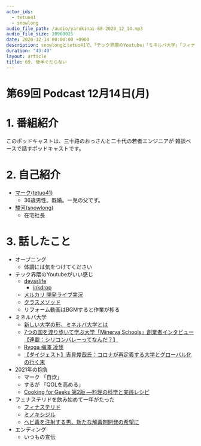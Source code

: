 ```yaml
---
actor_ids:
  - tetuo41
  - snowlong
audio_file_path: /audio/yarukinai-68-2020_12_14.mp3
audio_file_size: 20960025
date: 2020-12-14 00:00:00 +0900
description: snowlongとtetuo41で、「テック界隈のYoutube」「ミネルバ大学」「フィナステリド」について話しました。
duration: "43:40"
layout: article
title: 69. 後半ぐだらない
---
```


# 第69回 Podcast 12月14日(月)

# 1. 番組紹介
  このポッドキャストは、三十路のおっさんと二十代の若者エンジニアが
  雑談ベースで話すポッドキャストです。

# 2. 自己紹介
- [マーク(tetuo41)](https://twitter.com/tetuo41)
  - 36歳男性。既婚。一児の父です。
- [駿河(snowlong)](https://twitter.com/_snowlong)
  - 在宅社長

# 3. 話したこと
- オープニング
  - 体調には気をつけてください
- テック界隈のYoutubeがいい感じ
  - [devaslife](https://www.youtube.com/channel/UC7yZ6keOGsvERMp2HaEbbXQ)
    - [inkdrop](https://www.inkdrop.app/)
  - [メルカリ 開発ライブ実況](https://www.youtube.com/playlist?list=PL5y9uEm8_ypV4pQypp7IGN3b-mq2bf65Z)
  - [クラスメソッド](https://www.youtube.com/c/classmethod-yt/featured)
  - リフォーム動画はBGMすると作業が捗る
- ミネルバ大学
  - [新しい大学の形、ミネルバ大学とは](https://www.benesse-glc.com/lab/blog/%E6%96%B0%E3%81%97%E3%81%84%E5%A4%A7%E5%AD%A6%E3%81%AE%E5%BD%A2%E3%80%81%E3%83%9F%E3%83%8D%E3%83%AB%E3%83%90%E5%A4%A7%E5%AD%A6%E3%81%A8%E3%81%AF/)
  - [7つの国を渡り歩いて学ぶ大学「Minerva Schools」創業者インタビュー【連載：シリコンバレーってなんだ？】](https://youtu.be/gdghEY4OvGU)
  - [Ryoga 梅澤 凌我](https://www.youtube.com/channel/UC5DQxhNTOV9WbFrKH9u8-aQ)
  - [【ダイジェスト】吉見俊哉氏：コロナが再定義する大学とグローバル化の行く末](https://youtu.be/NSD1fJSEewg)
- 2021年の抱負
  - マーク 「自炊」
  - するが 「QOLを高める」
  - [Cooking for Geeks 第2版 ―料理の科学と実践レシピ](https://www.amazon.co.jp/dp/4873117879)
- フェナステリドを飲み始めて一年がたった
  - [フィナステリド](https://ja.wikipedia.org/wiki/%E3%83%95%E3%82%A3%E3%83%8A%E3%82%B9%E3%83%86%E3%83%AA%E3%83%89)
  - [ミノキシジル](https://ja.wikipedia.org/wiki/%E3%83%9F%E3%83%8E%E3%82%AD%E3%82%B7%E3%82%B8%E3%83%AB)
  - [ヘビ毒を注射する男、新たな解毒剤開発の希望に](https://www.afpbb.com/articles/-/3155821)
- エンディング
  - いつもの宣伝
